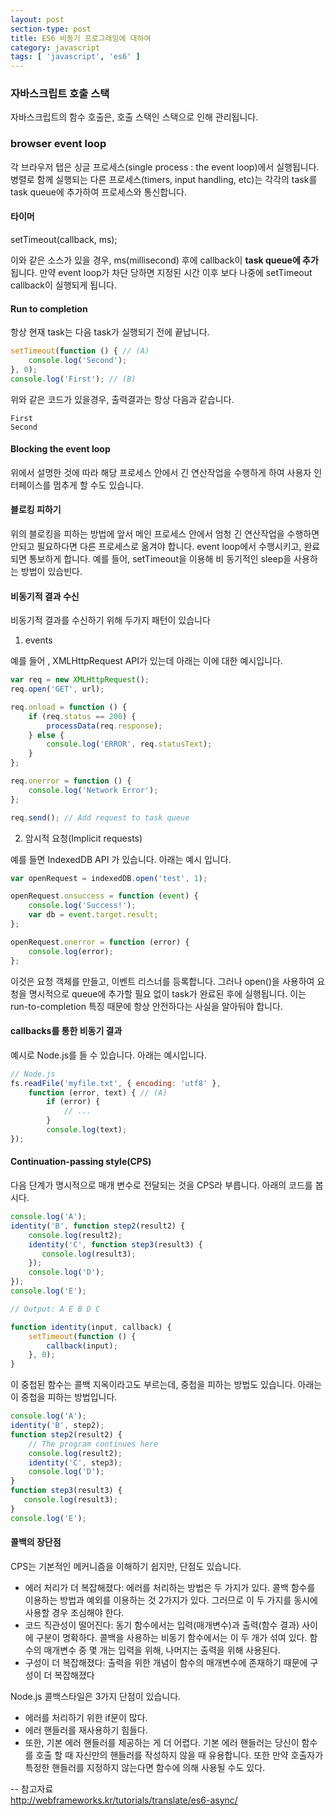 ```yaml
---
layout: post
section-type: post
title: ES6 비동기 프로그래밍에 대하여
category: javascript
tags: [ 'javascript', 'es6' ]
---
```


### 자바스크립트 호출 스택

자바스크립트의 함수 호출은, 호출 스택인 스택으로 인해 관리됩니다.

### browser event loop

각 브라우저 탭은 싱글 프로세스(single process : the event loop)에서 실행됩니다.  
병렬로 함께 실행되는 다른 프로세스(timers, input handling, etc)는 각각의 task를 task queue에 추가하여 프로세스와 통신합니다.  

#### 타이머

setTimeout(callback, ms);

이와 같은 소스가 있을 경우, ms(millisecond) 후에 callback이 __task queue에 추가__ 됩니다. 만약 event loop가 차단 당하면 지정된 시간 이후 보다 나중에 setTimeout callback이 실행되게 됩니다.

#### Run to completion

항상 현재 task는 다음 task가 실행되기 전에 끝납니다.

``` js
setTimeout(function () { // (A)
    console.log('Second');
}, 0);
console.log('First'); // (B)
```
위와 같은 코드가 있을경우, 출력결과는 항상 다음과 같습니다.

``` text
First
Second
```

#### Blocking the event loop

위에서 설명한 것에 따라 해당 프로세스 안에서 긴 연산작업을 수행하게 하여 사용자 인터페이스를 멈추게 할 수도 있습니다.

#### 블로킹 피하기

위의 블로킹을 피하는 방법에 앞서 메인 프로세스 안에서 엄청 긴 연산작업을 수행하면 안되고 필요하다면 다른 프로세스로 옮겨야 합니다. event loop에서 수행시키고, 완료되면 통보하게 합니다. 예를 들어, setTimeout을 이용해 비 동기적인 sleep을 사용하는 방법이 있습빈다.

#### 비동기적 결과 수신

비동기적 결과를 수신하기 위해 두가지 패턴이 있습니다
1. events

예를 들어 , XMLHttpRequest API가 있는데 아래는 이에 대한 예시입니다.

``` js
var req = new XMLHttpRequest();
req.open('GET', url);

req.onload = function () {
    if (req.status == 200) {
        processData(req.response);
    } else {
        console.log('ERROR', req.statusText);
    }
};

req.onerror = function () {
    console.log('Network Error');
};

req.send(); // Add request to task queue

```

2. 암시적 요청(Implicit requests)

예를 들면 IndexedDB API 가 있습니다. 아래는 예시 입니다.  

``` js
var openRequest = indexedDB.open('test', 1);

openRequest.onsuccess = function (event) {
    console.log('Success!');
    var db = event.target.result;
};

openRequest.onerror = function (error) {
    console.log(error);
};
```

이것은 요청 객체를 만들고, 이벤트 리스너를 등록합니다. 그러나 open()을 사용하여 요청을 명시적으로 queue에 추가할 필요 없이
task가 완료된 후에 실행됩니다. 이는 run-to-completion 특징 때문에 항상 안전하다는 사실을 알아둬야 합니다.

#### callbacks를 통한 비동기 결과

예시로 Node.js를 들 수 있습니다. 아래는 예시입니다.

``` js
// Node.js
fs.readFile('myfile.txt', { encoding: 'utf8' },
    function (error, text) { // (A)
        if (error) {
            // ...
        }
        console.log(text);
});
```

#### Continuation-passing style(CPS)

다음 단계가 명시적으로 매개 변수로 전달되는 것을 CPS라 부릅니다. 아래의 코드를 봅시다.

``` js
console.log('A');
identity('B', function step2(result2) {
    console.log(result2);
    identity('C', function step3(result3) {
       console.log(result3);
    });
    console.log('D');
});
console.log('E');

// Output: A E B D C

function identity(input, callback) {
    setTimeout(function () {
        callback(input);
    }, 0);
}
```

이 중첩된 함수는 콜백 지옥이라고도 부르는데, 중첩을 피하는 방법도 있습니다. 아래는 이 중첩을 피하는 방법입니다.

``` js
console.log('A');
identity('B', step2);
function step2(result2) {
    // The program continues here
    console.log(result2);
    identity('C', step3);
    console.log('D');
}
function step3(result3) {
   console.log(result3);
}
console.log('E');
```

#### 콜백의 장단점

CPS는 기본적인 메커니즘을 이해하기 쉽지만, 단점도 있습니다.

- 에러 처리가 더 복잡해졌다: 에러를 처리하는 방법은 두 가지가 있다. 콜백 함수를 이용하는 방법과 예외를 이용하는 것 2가지가 있다. 그러므로 이 두 가지를 동시에 사용할 경우 조심해야 한다.
- 코드 직관성이 떨어진다: 동기 함수에서는 입력(매개변수)과 출력(함수 결과) 사이에 구분이 명확하다. 콜백을 사용하는 비동기 함수에서는 이 두 개가 섞여 있다. 함수의 매개변수 중 몇 개는 입력을 위해, 나머지는 출력을 위해 사용된다.
- 구성이 더 복잡해졌다: 출력을 위한 개념이 함수의 매개변수에 존재하기 때문에 구성이 더 복잡해졌다

Node.js 콜백스타일은 3가지 단점이 있습니다.

- 에러를 처리하기 위한 if문이 많다.
- 에러 핸들러를 재사용하기 힘들다.
- 또한, 기본 에러 핸들러를 제공하는 게 더 어렵다. 기본 에러 핸들러는 당신이 함수를 호출 할 때 자신만의 핸들러를 작성하지 않을 때 유용합니다. 또한 만약 호출자가 특정한 핸들러를 지정하지 않는다면 함수에 의해 사용될 수도 있다.

-- 참고자료  
http://webframeworks.kr/tutorials/translate/es6-async/  
